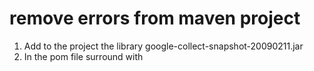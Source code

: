 # remove errors from maven project

1. Add to the project the library google-collect-snapshot-20090211.jar
2. In the pom file surround <plugins> </plugins> with <pluginManagement> </pluginManagement> 